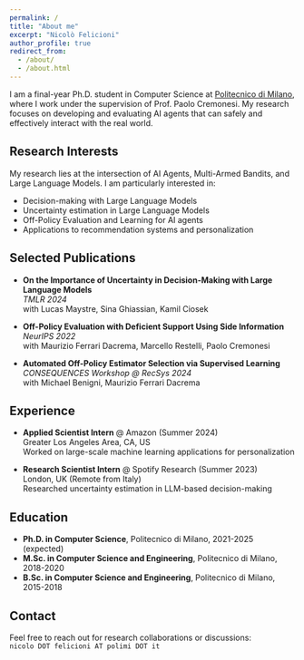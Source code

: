 ```yaml
---
permalink: /
title: "About me"
excerpt: "Nicolò Felicioni"
author_profile: true
redirect_from: 
  - /about/
  - /about.html
---
```


I am a final-year Ph.D. student in Computer Science at [Politecnico di Milano](https://www.polimi.it/), where I work under the supervision of Prof. Paolo Cremonesi. My research focuses on developing and evaluating AI agents that can safely and effectively interact with the real world.



Research Interests
---

My research lies at the intersection of AI Agents, Multi-Armed Bandits, and Large Language Models. I am particularly interested in:
- Decision-making with Large Language Models
- Uncertainty estimation in Large Language Models
- Off-Policy Evaluation and Learning for AI agents
- Applications to recommendation systems and personalization

Selected Publications
---
- **On the Importance of Uncertainty in Decision-Making with Large Language Models**  
  *TMLR 2024*  
  with Lucas Maystre, Sina Ghiassian, Kamil Ciosek

- **Off-Policy Evaluation with Deficient Support Using Side Information**  
  *NeurIPS 2022*  
  with Maurizio Ferrari Dacrema, Marcello Restelli, Paolo Cremonesi

- **Automated Off-Policy Estimator Selection via Supervised Learning**  
  *CONSEQUENCES Workshop @ RecSys 2024*  
  with Michael Benigni, Maurizio Ferrari Dacrema

Experience
---
- **Applied Scientist Intern** @ Amazon (Summer 2024)  
  Greater Los Angeles Area, CA, US  
  Worked on large-scale machine learning applications for personalization

- **Research Scientist Intern** @ Spotify Research (Summer 2023)  
  London, UK (Remote from Italy)  
  Researched uncertainty estimation in LLM-based decision-making

Education
---
- **Ph.D. in Computer Science**, Politecnico di Milano, 2021-2025 (expected)
- **M.Sc. in Computer Science and Engineering**, Politecnico di Milano, 2018-2020
- **B.Sc. in Computer Science and Engineering**, Politecnico di Milano, 2015-2018

Contact
---
Feel free to reach out for research collaborations or discussions:  
`nicolo DOT felicioni AT polimi DOT it`
